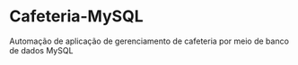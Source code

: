 # Cafeteria-MySQL
 Automação de aplicação de gerenciamento de cafeteria por meio de banco de dados MySQL
